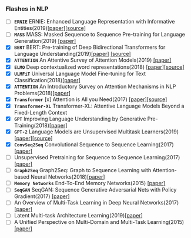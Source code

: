 ### Flashes in NLP
- [ ] **`ERNIE`** ERNIE: Enhanced Language Representation with Informative Entities(2019)[[paper]](https://arxiv.org/abs/1905.07129)[[source]](https://github.com/thunlp/ERNIE)
- [ ] **`MASS`** MASS: Masked Sequence to Sequence Pre-training for Language Generation(2019) [[paper]](https://arxiv.org/abs/1905.02450)
- [x] **`BERT`** BERT: Pre-training of Deep Bidirectional Transformers for Language Understanding(2019)[[paper]](https://arxiv.org/abs/1810.04805) [[source]](https://github.com/google-research/bert)
- [x] **`ATTENTION`** An Attentive Survey of Attention Models(2019) [[paper]](https://arxiv.org/abs/1904.02874)
- [x] **`ELMO`** Deep contextualized word representations(2018) [[paper]](https://arxiv.org/pdf/1802.05365.pdf)[[source]](https://github.com/allenai/bilm-tf)
- [x] **`ULMFiT`** Universal Language Model Fine-tuning for Text Classification(2018)[[paper]](https://arxiv.org/abs/1801.06146)
- [x] **`ATTENTION`** An Introductory Survey on Attention Mechanisms in NLP Problems(2018)[[paper]](https://arxiv.org/pdf/1811.05544.pdf)
- [x] **`Transformer`** [x] Attention is All you Need(2017) [[paper]](https://arxiv.org/abs/1706.03762)[[source]](https://github.com/tensorflow/tensor2tensor)
- [x] **`Transformer-XL`** Transformer-XL: Attentive Language Models Beyond a Fixed-Length Context
- [x] **`GPT`** Improving Language Understanding by Generative Pre-Training(2018)[[paper]](https://s3-us-west-2.amazonaws.com/openai-assets/research-covers/language-unsupervised/language_understanding_paper.pdf)
- [x] **`GPT-2`** Language Models are Unsupervised Multitask Learners(2019) [[paper]](https://d4mucfpksywv.cloudfront.net/better-language-models/language_models_are_unsupervised_multitask_learners.pdf)[[source]](https://github.com/openai/gpt-2)
- [x] **`ConvSeq2Seq`** Convolutional Sequence to Sequence Learning(2017) [[paper]](https://arxiv.org/abs/1705.03122)
- [ ] Unsupervised Pretraining for Sequence to Sequence Learning(2017)[[paper]](https://www.aclweb.org/anthology/D17-1039)
- [ ] **`Graph2Seq`** Graph2Seq: Graph to Sequence Learning with Attention-based Neural Networks(2018)[[paper]](https://arxiv.org/abs/1804.00823)
- [ ] **`Memory Networks`** End-To-End Memory Networks(2015) [[paper]](https://arxiv.org/pdf/1503.08895.pdf)
- [ ] **`SeqGAN`** SeqGAN: Sequence Generative Adversarial Nets with Policy Gradient(2017) [[paper]](https://arxiv.org/pdf/1609.05473.pdf)
- [ ] An Overview of Multi-Task Learning in Deep Neural Networks(2017)[[paper]](https://arxiv.org/pdf/1706.05098.pdf)
- [ ] Latent Multi-task Architecture Learning(2019)[[paper]](https://arxiv.org/pdf/1705.08142.pdf)
- [ ] A Unified Perspective on Multi-Domain and Multi-Task Learning(2015)[[paper]](https://arxiv.org/pdf/1412.7489.pdf)
